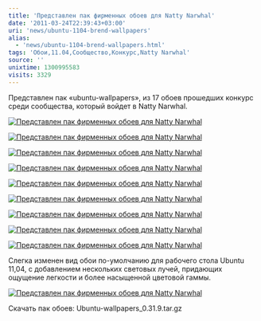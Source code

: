 ```yaml
---
title: 'Представлен пак фирменных обоев для Natty Narwhal'
date: '2011-03-24T22:39:43+03:00'
uri: 'news/ubuntu-1104-brend-wallpapers'
alias: 
  - 'news/ubuntu-1104-brend-wallpapers.html'
tags: 'Обои,11.04,Сообщество,Конкурс,Natty Narwhal'
source: ''
unixtime: 1300995583
visits: 3329
---
```

Представлен пак «ubuntu-wallpapers», из 17 обоев прошедших конкурс среди сообщества, который войдет в Natty Narwhal.

[![Представлен пак фирменных обоев для Natty Narwhal](img/2011/03/24/22-00/la-no-alto-by-allyson-souza-5556725742-o.jpg)](img/2011/03/24/22-00/la-no-alto-by-allyson-souza-5556725742-o.jpg)

[![Представлен пак фирменных обоев для Natty Narwhal](img/2011/03/24/22-00/grey-day-by-drew-5556139415-o.jpg)](img/2011/03/24/22-00/grey-day-by-drew-5556139415-o.jpg)

[![Представлен пак фирменных обоев для Natty Narwhal](img/2011/03/24/22-00/holes-by-firecobold-5556725044-o.jpg)](img/2011/03/24/22-00/holes-by-firecobold-5556725044-o.jpg)

[![Представлен пак фирменных обоев для Natty Narwhal](img/2011/03/24/22-00/green-by-alan-mattila-5556138961-o.jpg)](img/2011/03/24/22-00/green-by-alan-mattila-5556138961-o.jpg)

[![Представлен пак фирменных обоев для Natty Narwhal](img/2011/03/24/22-00/fabric-by-just-jeanette-5556138847-o.jpg)](img/2011/03/24/22-00/fabric-by-just-jeanette-5556138847-o.jpg)

[![Представлен пак фирменных обоев для Natty Narwhal](img/2011/03/24/22-00/ilunabarra-azkainetik-by-garuna-bor-bor-5556138663-o.jpg)](img/2011/03/24/22-00/ilunabarra-azkainetik-by-garuna-bor-bor-5556138663-o.jpg)

[![Представлен пак фирменных обоев для Natty Narwhal](img/2011/03/24/22-00/variations-on-natty-narwhal-1-by-madeinkobaia-5556138539-o.jpg)](img/2011/03/24/22-00/variations-on-natty-narwhal-1-by-madeinkobaia-5556138539-o.jpg)

[![Представлен пак фирменных обоев для Natty Narwhal](img/2011/03/24/22-00/tri-narwhal-by-momez-5556138079-o.jpg)](img/2011/03/24/22-00/tri-narwhal-by-momez-5556138079-o.jpg)

[![Представлен пак фирменных обоев для Natty Narwhal](img/2011/03/24/22-00/aubergine-sea-by-wyatt-kirby-5556722882-o.jpg)](img/2011/03/24/22-00/aubergine-sea-by-wyatt-kirby-5556722882-o.jpg)

Слегка изменен вид обои по-умолчанию для рабочего стола Ubuntu 11,04, с добавлением нескольких световых лучей, придающих ощущение легкости и более насыщенной цветовой гаммы.

[![Представлен пак фирменных обоев для Natty Narwhal](img/2011/03/24/22-00/warty-final-ubuntu-5556139645-o.jpg)](img/2011/03/24/22-00/warty-final-ubuntu-5556139645-o.jpg)

Скачать пак обоев: Ubuntu-wallpapers\_0.31.9.tar.gz
